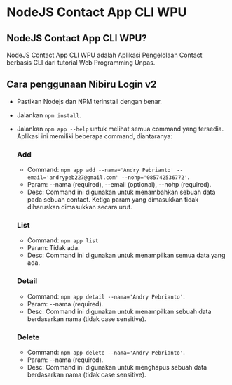 # NodeJS Contact App CLI WPU

## NodeJS Contact App CLI WPU?
NodeJS Contact App CLI WPU adalah Aplikasi Pengelolaan Contact berbasis CLI dari tutorial Web Programming Unpas.

## Cara penggunaan Nibiru Login v2
- Pastikan Nodejs dan NPM terinstall dengan benar.
- Jalankan `npm install`.
- Jalankan `npm app --help` untuk melihat semua command yang tersedia. Aplikasi ini memiliki beberapa command, diantaranya:

  ### Add
  - Command: `npm app add --nama='Andry Pebrianto' --email='andrypeb227@gmail.com' --nohp='085742536772'`.
  - Param: --nama (required), --email (optional), --nohp (required).
  - Desc: Command ini digunakan untuk menambahkan sebuah data pada sebuah contact. Ketiga param yang dimasukkan tidak diharuskan dimasukkan secara urut.

  ### List
  - Command: `npm app list`
  - Param: Tidak ada.
  - Desc: Command ini digunakan untuk menampilkan semua data yang ada.

  ### Detail
  - Command: `npm app detail --nama='Andry Pebrianto'`.
  - Param: --nama (required).
  - Desc: Command ini digunakan untuk menampilkan sebuah data berdasarkan nama (tidak case sensitive).

  ### Delete
  - Command: `npm app delete --nama='Andry Pebrianto'`.
  - Param: --nama (required).
  - Desc: Command ini digunakan untuk menghapus sebuah data berdasarkan nama (tidak case sensitive).

